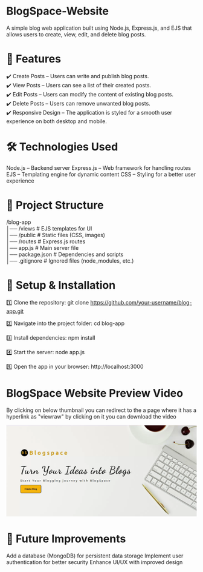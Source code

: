 # BlogSpace-Website

A simple blog web application built using Node.js, Express.js, and EJS that allows users to create, view, edit, and delete blog posts.

# 📌 Features
  ✔️ Create Posts – Users can write and publish blog posts.  
  ✔️ View Posts – Users can see a list of their created posts.  
  ✔️ Edit Posts – Users can modify the content of existing blog posts.  
  ✔️ Delete Posts – Users can remove unwanted blog posts.  
  ✔️ Responsive Design – The application is styled for a smooth user experience on both desktop and mobile.  

# 🛠️ Technologies Used
  Node.js – Backend server
  Express.js – Web framework for handling routes
  EJS – Templating engine for dynamic content
  CSS – Styling for a better user experience

# 📂 Project Structure
  /blog-app  
  │── /views          # EJS templates for UI  
  │── /public         # Static files (CSS, images)  
  │── /routes         # Express.js routes  
  │── app.js          # Main server file  
  │── package.json    # Dependencies and scripts  
  │── .gitignore      # Ignored files (node_modules, etc.)  


# 🚀 Setup & Installation

  1️⃣ Clone the repository:
  git clone https://github.com/your-username/blog-app.git
  
  2️⃣ Navigate into the project folder:
  cd blog-app
  
  3️⃣ Install dependencies:
  npm install
  
  4️⃣ Start the server:
  node app.js
  
  5️⃣ Open the app in your browser:
  http://localhost:3000

# BlogSpace Website Preview Video
By clicking on below thumbnail you can redirect to the a page where it has a hyperlink as "viewraw" by clicking on it you can download the video
<p align="center">
  <a href="https://github.com/Dinesh0007000/BlogSpace-Website/blob/main/BlogSpace.webm">
    <img src="https://github.com/Dinesh0007000/BlogSpace-Website/blob/main/Thumbnail.png" width="600">
  </a>
</p>


# 📝 Future Improvements
  Add a database (MongoDB) for persistent data storage
  Implement user authentication for better security
  Enhance UI/UX with improved design





